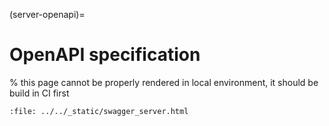(server-openapi)=

# OpenAPI specification

% this page cannot be properly rendered in local environment, it should be build in CI first

```{raw} html
:file: ../../_static/swagger_server.html
```
